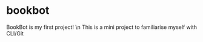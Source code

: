 # bookbot
BookBot is my first project! \n
This is a mini project to familiarise myself with CLI/Git 
